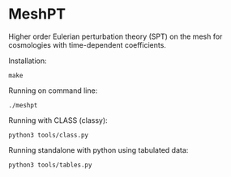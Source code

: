 # MeshPT

Higher order Eulerian perturbation theory (SPT) on the mesh for cosmologies with time-dependent coefficients.

Installation:
```console
make
```

Running on command line:
```console
./meshpt
```

Running with CLASS (classy):
```console
python3 tools/class.py
```

Running standalone with python using tabulated data:
```console
python3 tools/tables.py
```
